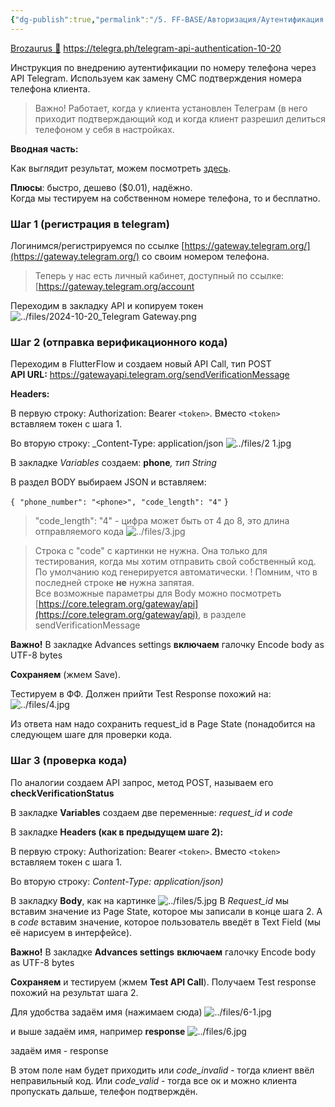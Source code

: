 ```yaml
---
{"dg-publish":true,"permalink":"/5. FF-BASE/Авторизация/Аутентификация Telegram/","created":"2024-10-23T09:10:39.742-03:00","updated":"2025-01-16T14:56:48.545-03:00"}
---
```



[Brozaurus 🦕](https://t.me/Brozaurus)
https://telegra.ph/telegram-api-authentication-10-20

Инструкция по внедрению аутентификации по номеру телефона через API Telegram. Используем как замену СМС подтверждения номера телефона клиента.

> Важно! Работает, когда у клиента установлен Телеграм (в него приходит подтверждающий код и когда клиент разрешил делиться телефоном у себя в настройках.

**Вводная часть:**

Как выглядит результат, можем посмотреть [здесь](https://core.telegram.org/gateway).

**Плюсы**: быстро, дешево ($0.01), надёжно.  
Когда мы тестируем на собственном номере телефона, то и бесплатно.

### Шаг 1 (регистрация в telegram)
Логинимся/регистрируемся по ссылке [https://gateway.telegram.org/](https://gateway.telegram.org/) со своим номером телефона.

> Теперь у нас есть личный кабинет, доступный по ссылке: [https://gateway.telegram.org/account


Переходим в закладку API и копируем токен
![../files/2024-10-20_Telegram Gateway.png](/img/user/5.%20FF-BASE/files/2024-10-20_Telegram%20Gateway.png)

### Шаг 2 (отправка верификационного кода)

Переходим в FlutterFlow и создаем новый API Call, тип POST  
**API URL:** https://gatewayapi.telegram.org/sendVerificationMessage  

**Headers:**

В первую строку: Authorization: Bearer `<token>`. Вместо `<token>` вставляем токен с шага 1.

Во вторую строку: _Content-Type: application/json
![../files/2 1.jpg](/img/user/5.%20FF-BASE/files/2%201.jpg)

В закладке _Variables_ создаем: **phone**_, тип String_

В раздел BODY выбираем JSON и вставляем:

`{`
 `"phone_number": "<phone>",`
 `"code_length": "4"`
`}`

> "code_length": "4" - цифра может быть от 4 до 8, это длина отправляемого кода
![../files/3.jpg](/img/user/5.%20FF-BASE/files/3.jpg)

> Строка c "code" c картинки не нужна. Она только для тестирования, когда мы хотим отправить свой собственный код. По умолчанию код генерируется автоматически. 
> ! Помним, что в последней строке **не** нужна запятая.  
> Все возможные параметры для Body можно посмотреть [https://core.telegram.org/gateway/api](https://core.telegram.org/gateway/api), в разделе sendVerificationMessage

**Важно!** В закладке Advances settings **включаем** галочку Encode body as UTF-8 bytes

**Сохраняем** (жмем Save).

Тестируем в ФФ. Должен прийти Test Response похожий на:
![../files/4.jpg](/img/user/5.%20FF-BASE/files/4.jpg)

Из ответа нам надо сохранить request_id в Page State (понадобится на следующем шаге для проверки кода.

### Шаг 3 (проверка кода)
По аналогии создаем API запрос, метод POST, называем его **checkVerificationStatus**

В закладке **Variables** создаем две переменные: _request_id_ и _code_

В закладке **Headers (**как в предыдущем шаге 2)**:**

В первую строку: Authorization: Bearer `<token>`. Вместо `<token>` вставляем токен с шага 1.

Во вторую строку: _Content-Type: application/json)_

В закладку **Body**, как на картинке
![../files/5.jpg](/img/user/5.%20FF-BASE/files/5.jpg)
В _Request_id_ мы вставим значение из Page State, которое мы записали в конце шага 2. А в _code_ вставим значение, которое пользователь введёт в Text Field (мы её нарисуем в интерфейсе).

**Важно!** В закладке **Advances settings** **включаем** галочку Encode body as UTF-8 bytes

**Сохраняем** и тестируем (жмем **Test API Call**). Получаем Test response похожий на результат шага 2.

Для удобства задаём имя (нажимаем сюда)
![../files/6-1.jpg](/img/user/5.%20FF-BASE/files/6-1.jpg)

и выше задаём имя, например **response**
![../files/6.jpg](/img/user/5.%20FF-BASE/files/6.jpg)

задаём имя - response

В этом поле нам будет приходить или _code_invalid_ - тогда клиент ввёл неправильный код. Или _code_valid_ - тогда все ок и можно клиента пропускать дальше, телефон подтверждён.
